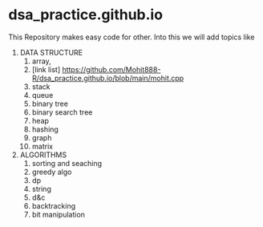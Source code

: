 # dsa_practice.github.io
This Repository makes easy code for other.
Into this we will add topics like 
1. DATA STRUCTURE
    1. array,
    2. [link list] https://github.com/Mohit888-R/dsa_practice.github.io/blob/main/mohit.cpp
    4. stack
    5. queue
    6. binary tree
    7. binary search tree
    8. heap 
    9. hashing 
    10. graph
    11. matrix
3. ALGORITHMS
    1. sorting and seaching
    2. greedy algo
    3. dp
    4. string
    5. d&c
    6. backtracking
    7. bit manipulation
  
  


